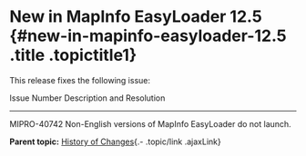 New in MapInfo EasyLoader 12.5 {#new-in-mapinfo-easyloader-12.5 .title .topictitle1}
==============================

<div class="body conbody">

This release fixes the following issue:

<div class="tablenoborder">

  Issue Number   Description and Resolution
  -------------- -----------------------------------------------------------
  MIPRO-40742    Non-English versions of MapInfo EasyLoader do not launch.

</div>

</div>

<div class="related-links" functx="http://www.functx.com">

<div class="related-links-title">

</div>

<div class="familylinks">

<div class="parentlink">

**Parent topic:** [History of Changes](guide/history/../../guide/history/chapterhistory.html){.- .topic/link .ajaxLink}

</div>

</div>

</div>
